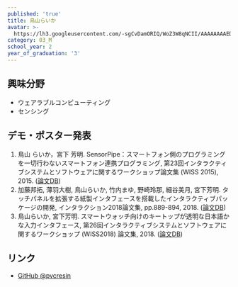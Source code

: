 ```yaml
---
published: 'true'
title: 鳥山らいか
avatar: >-
  https://lh3.googleusercontent.com/-sgCvDamORIQ/WoZ3W8qNCII/AAAAAAAAED0/vUZEMHSzR3834jDW2wp6GNAQMRLpuKMFQCE0YBhgL/my-head.jpg
category: 03_M
school_year: 2
year_of_graduation: '3'
---
```

## 興味分野

* ウェアラブルコンピューティング
* センシング

## デモ・ポスター発表

1. 鳥山 らいか，宮下 芳明. SensorPipe：スマートフォン側のプログラミングを一切行わないスマートフォン連携プログラミング, 第23回インタラクティブシステムとソフトウェアに関するワークショップ論文集 (WISS 2015), 2015. ([論文DB](https://research.miyashita.com/2015/D160/))
2. 加藤邦拓, 薄羽大樹, 鳥山らいか, 竹内まゆ, 野崎玲那, 細谷美月, 宮下芳明. タッチパネルを拡張する紙製インタフェースを搭載したインタラクティブパッケージの開発, インタラクション2018論文集, pp.889-894, 2018. ([論文DB](https://research.miyashita.com/2018/D193/))
3. 鳥山らいか, 宮下芳明. スマートウォッチ向けのキートップが透明な日本語かな入力インタフェース, 第26回インタラクティブシステムとソフトウェアに関するワークショップ (WISS2018) 論文集, 2018. ([論文DB](https://research.miyashita.com/papers/D202))

## リンク

* [GitHub @pvcresin](https://github.com/pvcresin/)
